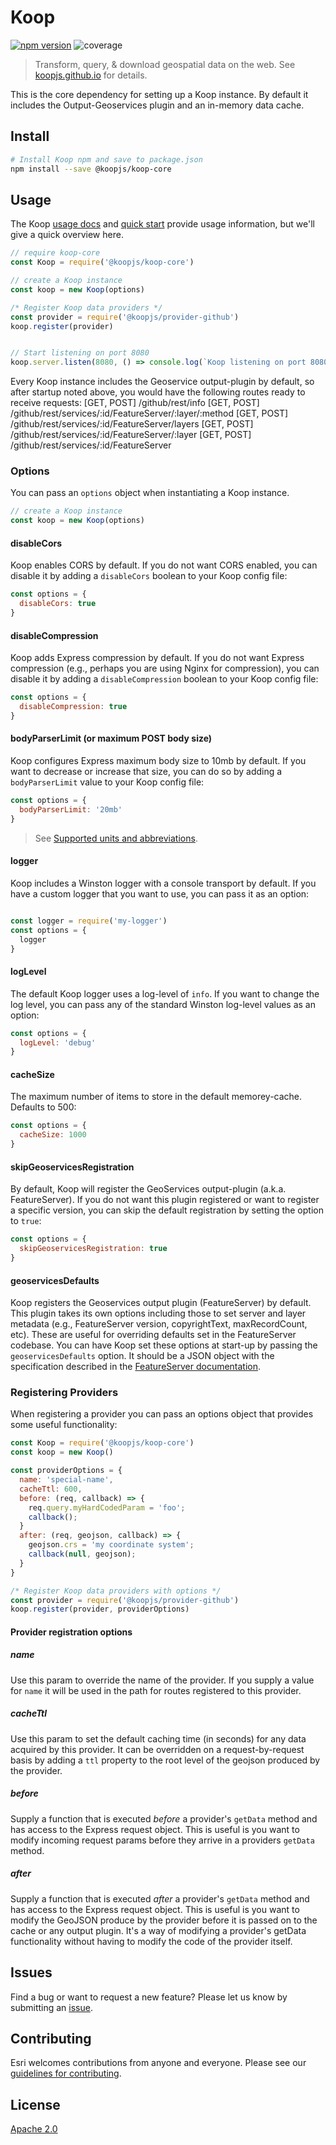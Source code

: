 # Koop
[![npm version][npm-img]][npm-url]
![coverage](https://raw.githubusercontent.com/koopjs/koop/master/packages/core/coverage.svg)

> Transform, query, & download geospatial data on the web.  See [koopjs.github.io](https://koopjs.github.io) for details.

This is the core dependency for setting up a Koop instance.  By default it includes the Output-Geoservices plugin and an in-memory data cache.

## Install
```bash
# Install Koop npm and save to package.json
npm install --save @koopjs/koop-core
```

## Usage

The Koop [usage docs](https://koopjs.github.io/docs/usage/koop-core) and [quick start](https://koopjs.github.io/docs/basics/quickstart) provide usage information, but we'll give a quick overview here.

```js
// require koop-core
const Koop = require('@koopjs/koop-core')

// create a Koop instance
const koop = new Koop(options)

/* Register Koop data providers */
const provider = require('@koopjs/provider-github')
koop.register(provider)


// Start listening on port 8080
koop.server.listen(8080, () => console.log(`Koop listening on port 8080!`))
```

Every Koop instance includes the Geoservice output-plugin by default, so after startup noted above, you would have the following routes ready to receive requests:
[GET, POST] /github/rest/info
[GET, POST] /github/rest/services/:id/FeatureServer/:layer/:method
[GET, POST] /github/rest/services/:id/FeatureServer/layers
[GET, POST] /github/rest/services/:id/FeatureServer/:layer
[GET, POST] /github/rest/services/:id/FeatureServer

### Options
You can pass an `options` object when instantiating a Koop instance. 

```js
// create a Koop instance
const koop = new Koop(options)
```

#### disableCors
Koop enables CORS by default.  If you do not want CORS enabled, you can disable it by adding a `disableCors` boolean to your Koop config file:

```js
const options = {
  disableCors: true
}
```

#### disableCompression
Koop adds Express compression by default.  If you do not want Express compression (e.g., perhaps you are using Nginx for compression), you can disable it by adding a `disableCompression` boolean to your Koop config file:

```js
const options = {
  disableCompression: true
}
```

#### bodyParserLimit (or maximum POST body size)
Koop configures Express maximum body size to 10mb by default. If you want to decrease or increase that size, you can do so by adding a `bodyParserLimit` value to your Koop config file:

```js
const options = {
  bodyParserLimit: '20mb'
}
```

> See [Supported units and abbreviations](https://www.npmjs.com/package/bytes#bytesparsestringnumber-value-numbernull).

#### logger
Koop includes a Winston logger with a console transport by default.  If you have a custom logger that you want to use, you can pass it as an option:

```js

const logger = require('my-logger')
const options = {
  logger
}
```

#### logLevel
The default Koop logger uses a log-level of `info`.  If you want to change the log level, you can pass any of the standard Winston log-level values as an option:

```js
const options = {
  logLevel: 'debug'
}
```

#### cacheSize
The maximum number of items to store in the default memorey-cache. Defaults to 500:

```js
const options = {
  cacheSize: 1000
}
```

#### skipGeoservicesRegistration
By default, Koop will register the GeoServices output-plugin (a.k.a. FeatureServer).  If you do not want this plugin registered or want to register a specific version, you can skip the default registration by setting the option to `true`:

```js
const options = {
  skipGeoservicesRegistration: true
}
```


#### geoservicesDefaults
Koop registers the Geoservices output plugin (FeatureServer) by default.  This plugin takes its own options including those to set server and layer metadata (e.g., FeatureServer version, copyrightText, maxRecordCount, etc). These are useful for overriding defaults set in the FeatureServer codebase. You can have Koop set these options at start-up by passing the `geoservicesDefaults` option.  It should be a JSON object with the specification described in the [FeatureServer documentation](packages/featureserver#featureserver.setdefaults).

### Registering Providers
When registering a provider you can pass an options object that provides some useful functionality:

```js
const Koop = require('@koopjs/koop-core')
const koop = new Koop()

const providerOptions = {
  name: 'special-name',
  cacheTtl: 600,
  before: (req, callback) => {
    req.query.myHardCodedParam = 'foo';
    callback();
  }
  after: (req, geojson, callback) => {
    geojson.crs = 'my coordinate system';
    callback(null, geojson);
  }
}

/* Register Koop data providers with options */
const provider = require('@koopjs/provider-github')
koop.register(provider, providerOptions)
```

#### Provider registration options
##### name
Use this param to override the name of the provider.  If you supply a value for `name` it will be used in the path for routes registered to this provider.

##### cacheTtl
Use this param to set the default caching time (in seconds) for any data acquired by this provider. It can be overridden on a request-by-request basis by adding a `ttl` property to the root level of the geojson produced by the provider.

##### before
Supply a function that is executed _before_ a provider's `getData` method and has access to the Express request object.  This is useful is you want to modify incoming request params before they arrive in a providers `getData` method.

##### after
Supply a function that is executed _after_ a provider's `getData` method and has access to the Express request object.  This is useful is you want to modify the GeoJSON produce by the provider before it is passed on to the cache or any output plugin.  It's a way of modifying a provider's getData functionality without having to modify the code of the provider itself.

## Issues

Find a bug or want to request a new feature? Please let us know by submitting an [issue](https://github.com/koopjs/koop/issues).

## Contributing

Esri welcomes contributions from anyone and everyone. Please see our [guidelines for contributing](https://github.com/Esri/contributing).

## License

[Apache 2.0](LICENSE)

<!-- [](Esri Tags: ArcGIS Web Mapping GeoJson FeatureServices) -->
<!-- [](Esri Language: JavaScript) -->

[npm-img]: https://img.shields.io/npm/v/@koopjs/koop-core.svg?style=flat-square
[npm-url]: https://www.npmjs.com/package/@koopjs/koop-core